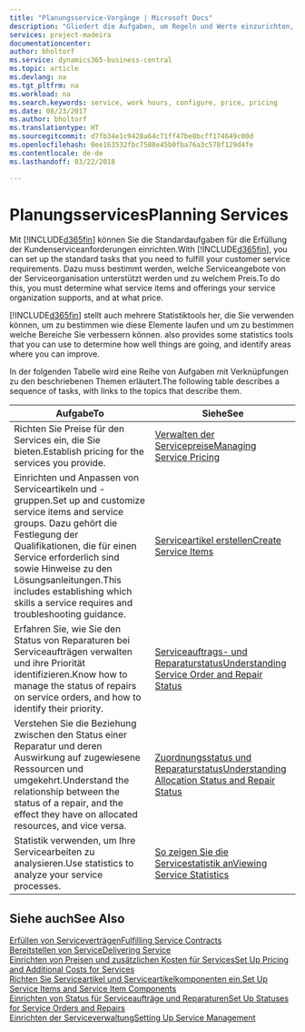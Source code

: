 ```yaml
---
title: "Planungsservice-Vorgänge | Microsoft Docs"
description: "Gliedert die Aufgaben, um Regeln und Werte einzurichten, um Ihre Servicerichtlinien und Arbeitsgänge zu definieren."
services: project-madeira
documentationcenter: 
author: bholtorf
ms.service: dynamics365-business-central
ms.topic: article
ms.devlang: na
ms.tgt_pltfrm: na
ms.workload: na
ms.search.keywords: service, work hours, configure, price, pricing
ms.date: 08/23/2017
ms.author: bholtorf
ms.translationtype: HT
ms.sourcegitcommit: d7fb34e1c9428a64c71ff47be8bcff174649c00d
ms.openlocfilehash: 0ee163532fbc7588e45b0fba76a3c578f129d4fe
ms.contentlocale: de-de
ms.lasthandoff: 03/22/2018

---
```

# <a name="planning-services"></a><span data-ttu-id="81a86-103">Planungsservices</span><span class="sxs-lookup"><span data-stu-id="81a86-103">Planning Services</span></span>
<span data-ttu-id="81a86-104">Mit [!INCLUDE[d365fin](includes/d365fin_md.md)] können Sie die Standardaufgaben für die Erfüllung der Kundenserviceanforderungen einrichten.</span><span class="sxs-lookup"><span data-stu-id="81a86-104">With [!INCLUDE[d365fin](includes/d365fin_md.md)], you can set up the standard tasks that you need to fulfill your customer service requirements.</span></span> <span data-ttu-id="81a86-105">Dazu muss bestimmt werden, welche Serviceangebote von der Serviceorganisation unterstützt werden und zu welchem Preis.</span><span class="sxs-lookup"><span data-stu-id="81a86-105">To do this, you must determine what service items and offerings your service organization supports, and at what price.</span></span>   

[!INCLUDE[d365fin](includes/d365fin_md.md)]<span data-ttu-id="81a86-106"> stellt auch mehrere Statistiktools her, die Sie verwenden können, um zu bestimmen wie diese Elemente laufen und um zu bestimmen welche Bereiche Sie verbessern können.</span><span class="sxs-lookup"><span data-stu-id="81a86-106"> also provides some statistics tools that you can use to determine how well things are going, and identify areas where you can improve.</span></span>
  
<span data-ttu-id="81a86-107">In der folgenden Tabelle wird eine Reihe von Aufgaben mit Verknüpfungen zu den beschriebenen Themen erläutert.</span><span class="sxs-lookup"><span data-stu-id="81a86-107">The following table describes a sequence of tasks, with links to the topics that describe them.</span></span>   
  
|<span data-ttu-id="81a86-108">**Aufgabe**</span><span class="sxs-lookup"><span data-stu-id="81a86-108">**To**</span></span>|<span data-ttu-id="81a86-109">**Siehe**</span><span class="sxs-lookup"><span data-stu-id="81a86-109">**See**</span></span>|  
|------------|-------------|  
|<span data-ttu-id="81a86-110">Richten Sie Preise für den Services ein, die Sie bieten.</span><span class="sxs-lookup"><span data-stu-id="81a86-110">Establish pricing for the services you provide.</span></span>|[<span data-ttu-id="81a86-111">Verwalten der Servicepreise</span><span class="sxs-lookup"><span data-stu-id="81a86-111">Managing Service Pricing</span></span>](service-service-price-management.md)|
|<span data-ttu-id="81a86-112">Einrichten und Anpassen von Serviceartikeln und -gruppen.</span><span class="sxs-lookup"><span data-stu-id="81a86-112">Set up and customize service items and service groups.</span></span> <span data-ttu-id="81a86-113">Dazu gehört die Festlegung der Qualifikationen, die für einen Service erforderlich sind sowie Hinweise zu den Lösungsanleitungen.</span><span class="sxs-lookup"><span data-stu-id="81a86-113">This includes establishing which skills a service requires and troubleshooting guidance.</span></span>| [<span data-ttu-id="81a86-114">Serviceartikel erstellen</span><span class="sxs-lookup"><span data-stu-id="81a86-114">Create Service Items</span></span>](service-how-to-create-service-items.md)|  
|<span data-ttu-id="81a86-115">Erfahren Sie, wie Sie den Status von Reparaturen bei Serviceaufträgen verwalten und ihre Priorität identifizieren.</span><span class="sxs-lookup"><span data-stu-id="81a86-115">Know how to manage the status of repairs on service orders, and how to identify their priority.</span></span>|[<span data-ttu-id="81a86-116">Serviceauftrags- und Reparaturstatus</span><span class="sxs-lookup"><span data-stu-id="81a86-116">Understanding Service Order and Repair Status</span></span>](service-service-order-status-and-repair-status.md)|  
|<span data-ttu-id="81a86-117">Verstehen Sie die Beziehung zwischen den Status einer Reparatur und deren Auswirkung auf zugewiesene Ressourcen und umgekehrt.</span><span class="sxs-lookup"><span data-stu-id="81a86-117">Understand the relationship between the status of a repair, and the effect they have on allocated resources, and vice versa.</span></span>|[<span data-ttu-id="81a86-118">Zuordnungsstatus und Reparaturstatus</span><span class="sxs-lookup"><span data-stu-id="81a86-118">Understanding Allocation Status and Repair Status</span></span>](service-allocation-status-and-repair-status.md)|  
|<span data-ttu-id="81a86-119">Statistik verwenden, um Ihre Servicearbeiten zu analysieren.</span><span class="sxs-lookup"><span data-stu-id="81a86-119">Use statistics to analyze your service processes.</span></span> | [<span data-ttu-id="81a86-120">So zeigen Sie die Servicestatistik an</span><span class="sxs-lookup"><span data-stu-id="81a86-120">Viewing Service Statistics</span></span>](service-service-statistics.md) |

## <a name="see-also"></a><span data-ttu-id="81a86-121">Siehe auch</span><span class="sxs-lookup"><span data-stu-id="81a86-121">See Also</span></span>
[<span data-ttu-id="81a86-122">Erfüllen von Serviceverträgen</span><span class="sxs-lookup"><span data-stu-id="81a86-122">Fulfilling Service Contracts</span></span>](service-fulfill-service-contracts.md)  
[<span data-ttu-id="81a86-123">Bereitstellen von Service</span><span class="sxs-lookup"><span data-stu-id="81a86-123">Delivering Service</span></span>](service-deliver-service.md)  
[<span data-ttu-id="81a86-124">Einrichten von Preisen und zusätzlichen Kosten für Services</span><span class="sxs-lookup"><span data-stu-id="81a86-124">Set Up Pricing and Additional Costs for Services</span></span>](service-how-setup-service-costs-pricing.md)  
[<span data-ttu-id="81a86-125">Richten Sie Serviceartikel und Serviceartikelkomponenten ein.</span><span class="sxs-lookup"><span data-stu-id="81a86-125">Set Up Service Items and Service Item Components</span></span>](service-how-setup-service-items.md)  
[<span data-ttu-id="81a86-126">Einrichten von Status für Serviceaufträge und Reparaturen</span><span class="sxs-lookup"><span data-stu-id="81a86-126">Set Up Statuses for Service Orders and Repairs</span></span>](service-order-repair-status.md)  
[<span data-ttu-id="81a86-127">Einrichten der Serviceverwaltung</span><span class="sxs-lookup"><span data-stu-id="81a86-127">Setting Up Service Management</span></span>](service-setup-service.md)  

